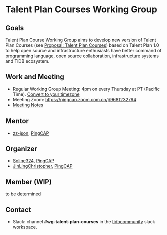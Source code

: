 # Talent Plan Courses Working Group

## Goals

Talent Plan Course Working Group aims to develop new version of Talent Plan Courses (see [Proposal: Talent Plan Courses](https://github.com/JinLingChristopher/community/blob/fe6991c5bd4a63254e3d116410702d1c59055abb/rfc/2019-12-11-Talent-Plan-Courses.md)) based on Talent Plan 1.0 to help open source and infrastructure enthusiasts have better command of programming language, open source collaboration, infrastructure systems and TiDB ecosystem.

## Work and Meeting

* Regular Working Group Meeting: 4pm on every Thursday at PT (Pacific Time). [Convert to your timezone](http://www.thetimezoneconverter.com/?t=5:00&tz=PT%20%28Pacific%20Time%29)
* Meeting Zoom: https://pingcap.zoom.com.cn/j/9681232794
* [Meeting Notes](https://docs.google.com/document/d/1yH_KeIxA8jW77meaO_5UegQO2tpWfCbPvEYlaW5b9fw/edit)

## Mentor

* [zz-json](https://github.com/zz-jason), [PingCAP](https://github.com/pingcap)

## Organizer

* [Soline324](https://github.com/Soline324), [PingCAP](https://github.com/pingcap)
* [JinLingChristopher](https://github.com/JinLingChristopher), [PingCAP](https://github.com/pingcap)

## Member (WIP)

to be determined

## Contact

* Slack: channel **#wg-talent-plan-courses** in the [tidbcommunity](https://pingcap.com/tidbslack/) slack workspace.
